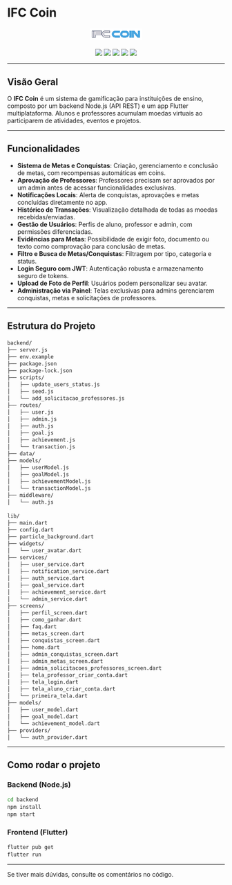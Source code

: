 # IFC Coin

<div align="center">
  <img src="assets/ifc_coin_logo.png" width="120" alt="IFC Coin Logo"/>
  <br/><br/>
  <img src="https://img.shields.io/badge/Node.js-339933?style=for-the-badge&logo=nodedotjs&logoColor=white">
  <img src="https://img.shields.io/badge/Flutter-02569B?style=for-the-badge&logo=flutter&logoColor=white">
  <img src="https://img.shields.io/badge/MongoDB-47A248?style=for-the-badge&logo=mongodb&logoColor=white">
  <img src="https://img.shields.io/badge/Dart-0175C2?style=for-the-badge&logo=dart&logoColor=white">
  <img src="https://img.shields.io/badge/REST%20API-005571?style=for-the-badge">
</div>

---

## Visão Geral

O **IFC Coin** é um sistema de gamificação para instituições de ensino, composto por um backend Node.js (API REST) e um app Flutter multiplataforma. Alunos e professores acumulam moedas virtuais ao participarem de atividades, eventos e projetos.

---

## Funcionalidades

- **Sistema de Metas e Conquistas**: Criação, gerenciamento e conclusão de metas, com recompensas automáticas em coins.
- **Aprovação de Professores**: Professores precisam ser aprovados por um admin antes de acessar funcionalidades exclusivas.
- **Notificações Locais**: Alerta de conquistas, aprovações e metas concluídas diretamente no app.
- **Histórico de Transações**: Visualização detalhada de todas as moedas recebidas/enviadas.
- **Gestão de Usuários**: Perfis de aluno, professor e admin, com permissões diferenciadas.
- **Evidências para Metas**: Possibilidade de exigir foto, documento ou texto como comprovação para conclusão de metas.
- **Filtro e Busca de Metas/Conquistas**: Filtragem por tipo, categoria e status.
- **Login Seguro com JWT**: Autenticação robusta e armazenamento seguro de tokens.
- **Upload de Foto de Perfil**: Usuários podem personalizar seu avatar.
- **Administração via Painel**: Telas exclusivas para admins gerenciarem conquistas, metas e solicitações de professores.

---

## Estrutura do Projeto

```plaintext
backend/
├── server.js
├── env.example
├── package.json
├── package-lock.json
├── scripts/
│   ├── update_users_status.js
│   ├── seed.js
│   └── add_solicitacao_professores.js
├── routes/
│   ├── user.js
│   ├── admin.js
│   ├── auth.js
│   ├── goal.js
│   ├── achievement.js
│   └── transaction.js
├── data/
├── models/
│   ├── userModel.js
│   ├── goalModel.js
│   ├── achievementModel.js
│   └── transactionModel.js
├── middleware/
│   └── auth.js

lib/
├── main.dart
├── config.dart
├── particle_background.dart
├── widgets/
│   └── user_avatar.dart
├── services/
│   ├── user_service.dart
│   ├── notification_service.dart
│   ├── auth_service.dart
│   ├── goal_service.dart
│   ├── achievement_service.dart
│   └── admin_service.dart
├── screens/
│   ├── perfil_screen.dart
│   ├── como_ganhar.dart
│   ├── faq.dart
│   ├── metas_screen.dart
│   ├── conquistas_screen.dart
│   ├── home.dart
│   ├── admin_conquistas_screen.dart
│   ├── admin_metas_screen.dart
│   ├── admin_solicitacoes_professores_screen.dart
│   ├── tela_professor_criar_conta.dart
│   ├── tela_login.dart
│   ├── tela_aluno_criar_conta.dart
│   └── primeira_tela.dart
├── models/
│   ├── user_model.dart
│   ├── goal_model.dart
│   └── achievement_model.dart
├── providers/
│   └── auth_provider.dart
```

---

## Como rodar o projeto

### Backend (Node.js)
```bash
cd backend
npm install
npm start
```

### Frontend (Flutter)
```bash
flutter pub get
flutter run
```

---

Se tiver mais dúvidas, consulte os comentários no código.

